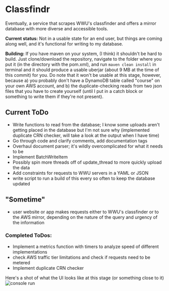 # Classfindr

Eventually, a service that scrapes WWU's classfinder and offers a mirror database with more diverse and accessible tools.

**Current status:** Not in a usable state for an end user, but things are coming along well, and it's functional for writing to my database.

**Building:** If you have maven on your system, (I think) it shouldn't be hard to build. Just clone/download the repository, navigate to the folder where you put it (in the directory with the pom.xml), and run `maven clean install` in terminal and it should produce a usable uberjar (about 9 MB at the time of this commit) for you. Do note that it won't be usable at this stage, however, because a) you probably don't have a DynamoDB table called "course" on your own AWS account, and b) the duplicate-checking reads from two json files that you have to create yourself (until I put in a catch block or something to write them if they're not present).

## Current ToDo
- Write functions to read from the database; I know some uploads aren't getting placed in the database but I'm not sure why (implemented duplicate CRN checker, will take a look at the output when I have time)
- Go through code and clarify comments, add documentation tags
- Overhaul document parser; it's wildly overcomplicated for what it needs to be
- Implement BatchWriteItem
- Possibly spin more threads off of update_thread to more quickly upload the data 
- Add constraints for requests to WWU servers in a YAML or JSON
- write script to run a build of this every so often to keep the database updated

## "Sometime"
- user website or app makes requests either to WWU's classfinder or to the AWS mirror, depending on the nature of the query and urgency of the information

### Completed ToDos:
- Implement a metrics function with timers to analyze speed of different implementations
- check AWS traffic tier limitations and check if requests need to be metered
- Implement duplicate CRN checker

Here's a shot of what the UI looks like at this stage (or something close to it)
![console run](exampleclassfinderrun.jpg)
